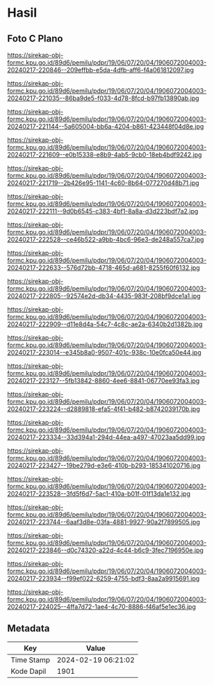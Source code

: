 # Hasil

## Foto C Plano

https://sirekap-obj-formc.kpu.go.id/89d6/pemilu/pdpr/19/06/07/20/04/1906072004003-20240217-220846--209effbb-e5da-4dfb-aff6-f4a061812097.jpg

https://sirekap-obj-formc.kpu.go.id/89d6/pemilu/pdpr/19/06/07/20/04/1906072004003-20240217-221035--86ba9de5-f033-4d78-8fcd-b97fb13890ab.jpg

https://sirekap-obj-formc.kpu.go.id/89d6/pemilu/pdpr/19/06/07/20/04/1906072004003-20240217-221144--5a605004-bb6a-4204-b861-423448f04d8e.jpg

https://sirekap-obj-formc.kpu.go.id/89d6/pemilu/pdpr/19/06/07/20/04/1906072004003-20240217-221609--e0b15338-e8b9-4ab5-9cb0-18eb4bdf9242.jpg

https://sirekap-obj-formc.kpu.go.id/89d6/pemilu/pdpr/19/06/07/20/04/1906072004003-20240217-221719--2b426e95-1141-4c60-8b64-077270d48b71.jpg

https://sirekap-obj-formc.kpu.go.id/89d6/pemilu/pdpr/19/06/07/20/04/1906072004003-20240217-222111--9d0b6545-c383-4bf1-8a8a-d3d223bdf7a2.jpg

https://sirekap-obj-formc.kpu.go.id/89d6/pemilu/pdpr/19/06/07/20/04/1906072004003-20240217-222528--ce46b522-a9bb-4bc6-96e3-de248a557ca7.jpg

https://sirekap-obj-formc.kpu.go.id/89d6/pemilu/pdpr/19/06/07/20/04/1906072004003-20240217-222633--576d72bb-4718-465d-a681-8255f60f6132.jpg

https://sirekap-obj-formc.kpu.go.id/89d6/pemilu/pdpr/19/06/07/20/04/1906072004003-20240217-222805--92574e2d-db34-4435-983f-208bf9dce1a1.jpg

https://sirekap-obj-formc.kpu.go.id/89d6/pemilu/pdpr/19/06/07/20/04/1906072004003-20240217-222909--d11e8d4a-54c7-4c8c-ae2a-6340b2d1382b.jpg

https://sirekap-obj-formc.kpu.go.id/89d6/pemilu/pdpr/19/06/07/20/04/1906072004003-20240217-223014--e345b8a0-9507-401c-938c-10e0fca50e44.jpg

https://sirekap-obj-formc.kpu.go.id/89d6/pemilu/pdpr/19/06/07/20/04/1906072004003-20240217-223127--5fb13842-8860-4ee6-8841-06770ee93fa3.jpg

https://sirekap-obj-formc.kpu.go.id/89d6/pemilu/pdpr/19/06/07/20/04/1906072004003-20240217-223224--d2889818-efa5-4f41-b482-b8742039170b.jpg

https://sirekap-obj-formc.kpu.go.id/89d6/pemilu/pdpr/19/06/07/20/04/1906072004003-20240217-223334--33d394a1-294d-44ea-a497-47023aa5dd99.jpg

https://sirekap-obj-formc.kpu.go.id/89d6/pemilu/pdpr/19/06/07/20/04/1906072004003-20240217-223427--19be279d-e3e6-410b-b293-185341020716.jpg

https://sirekap-obj-formc.kpu.go.id/89d6/pemilu/pdpr/19/06/07/20/04/1906072004003-20240217-223528--3fd5f6d7-5ac1-410a-b01f-01f13da1e132.jpg

https://sirekap-obj-formc.kpu.go.id/89d6/pemilu/pdpr/19/06/07/20/04/1906072004003-20240217-223744--6aaf3d8e-03fa-4881-9927-90a2f7899505.jpg

https://sirekap-obj-formc.kpu.go.id/89d6/pemilu/pdpr/19/06/07/20/04/1906072004003-20240217-223846--d0c74320-a22d-4c44-b6c9-3fec7196950e.jpg

https://sirekap-obj-formc.kpu.go.id/89d6/pemilu/pdpr/19/06/07/20/04/1906072004003-20240217-223934--f99ef022-6259-4755-bdf3-8aa2a9915691.jpg

https://sirekap-obj-formc.kpu.go.id/89d6/pemilu/pdpr/19/06/07/20/04/1906072004003-20240217-224025--4ffa7d72-1ae4-4c70-8886-f46af5e1ec36.jpg


## Metadata

| Key        | Value               |
| ---------- | ------------------- |
| Time Stamp | 2024-02-19 06:21:02 |
| Kode Dapil | 1901                |



